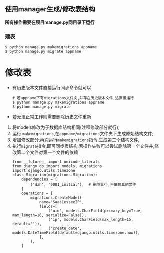 ## 使用manager生成/修改表结构
**所有操作需要在项目manage.py同目录下运行**
### 建表
```
$ python manage.py makemigrations appname
$ python manage.py migrate appname
```
#  修改表
* 有历史版本文件直接运行同步命令就可以
    ```
    # 若appname下有migrations文件夹,并存在历史版本文件,这直接运行
    $ python manage.py makemigrations appname
    $ python manage.py migrate
    ```
* 若无法正常工作则需要删除历史文件重新
1. 将models修改为于数据库结构相同(注释修改部分就行);
2. 运行 `makemigrations`,在`appname/migrations`文件夹下生成原始结构文件;
3. 增加修改部分,再次运行`makemigrations`指令,生成第二个结构文件,
4. 执行`migrate`指令,即可同步表结构,若操作失败可以尝试删除第一个文件并,修改第二个文件对第一个文件的依赖
    ```
    from __future__ import unicode_literals
    from django.db import models, migrations
    import django.utils.timezone
    class Migration(migrations.Migration):
        dependencies = [
            ('dzh', '0001_initial'),  # 删除此行,不依赖其他文件
        ]
        operations = [
            migrations.CreateModel(
                name='SaasLesseeIP',
                fields=[
                    ('uid', models.CharField(primary_key=True, max_length=16, serialize=False)),
                    ('ip', models.CharField(max_length=15, default='')),
                    ('create_date', models.DateTimeField(default=django.utils.timezone.now)),
                ],
            ),
        ]
    ```
